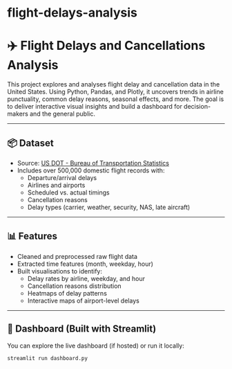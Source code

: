 # flight-delays-analysis
# ✈️ Flight Delays and Cancellations Analysis

This project explores and analyses flight delay and cancellation data in the United States. Using Python, Pandas, and Plotly, it uncovers trends in airline punctuality, common delay reasons, seasonal effects, and more. The goal is to deliver interactive visual insights and build a dashboard for decision-makers and the general public.

---

## 📦 Dataset

- Source: [US DOT - Bureau of Transportation Statistics](https://www.kaggle.com/datasets/usdot/flight-delays)
- Includes over 500,000 domestic flight records with:
  - Departure/arrival delays
  - Airlines and airports
  - Scheduled vs. actual timings
  - Cancellation reasons
  - Delay types (carrier, weather, security, NAS, late aircraft)

---

## 📊 Features

- Cleaned and preprocessed raw flight data
- Extracted time features (month, weekday, hour)
- Built visualisations to identify:
  - Delay rates by airline, weekday, and hour
  - Cancellation reasons distribution
  - Heatmaps of delay patterns
  - Interactive maps of airport-level delays

---

## 🚀 Dashboard (Built with Streamlit)

You can explore the live dashboard (if hosted) or run it locally:

```bash
streamlit run dashboard.py
